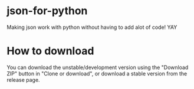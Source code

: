 # json-for-python
Making json work with python without having to add alot of code! YAY
# How to download
You can download the unstable/development version using the "Download ZIP" button in "Clone or download", or download a stable version from the release page.
